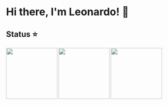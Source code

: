 # Hi there, I'm Leonardo! 👋

## Status ⭐
<img align=left height='140px'  src = 'https://github-readme-stats.vercel.app/api?username=leonardo029&theme=tokyonight&show_icons=true&hide_border=true&count_private=false'>
<img align=left height='140px'  src = 'https://github-readme-stats.vercel.app/api/top-langs/?username=leonardo029&theme=tokyonight&show_icons=true&hide_border=true&layout=compact'>
<img align=left height='140px'  src = 'https://github-readme-streak-stats.herokuapp.com/?user=leonardo029&theme=tokyonight&hide_border=true'>
